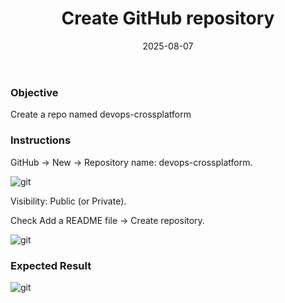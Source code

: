 ﻿---
title : "Create GitHub repository"
date: 2025-08-07
weight : 1 
chapter : false
pre : " <b> 1. </b> "
---
### Objective
Create a repo named devops-crossplatform

### Instructions
GitHub → New → Repository name: devops-crossplatform.

![git](/ThuanWS/images/1.CreateGitHubrepository/1.1.png) 

Visibility: Public (or Private).

Check Add a README file → Create repository.

![git](/ThuanWS/images/1.CreateGitHubrepository/2.1.png) 

### Expected Result

![git](/ThuanWS/images/1.CreateGitHubrepository/3.1.png) 